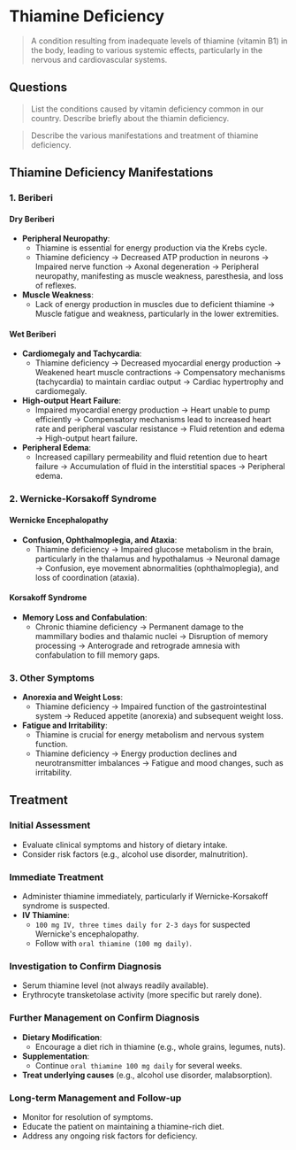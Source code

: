 # Thiamine Deficiency

> A condition resulting from inadequate levels of thiamine (vitamin B1) in the body, leading to various systemic effects, particularly in the nervous and cardiovascular systems.

## Questions

> List the conditions caused by vitamin deficiency common in our country. Describe briefly about the thiamin deficiency.

> Describe the various manifestations and treatment of thiamine deficiency.

## Thiamine Deficiency Manifestations

### 1. **Beriberi**

#### Dry Beriberi

- **Peripheral Neuropathy**:
  - Thiamine is essential for energy production via the Krebs cycle.
  - Thiamine deficiency → Decreased ATP production in neurons → Impaired nerve function → Axonal degeneration → Peripheral neuropathy, manifesting as muscle weakness, paresthesia, and loss of reflexes.
- **Muscle Weakness**:
  - Lack of energy production in muscles due to deficient thiamine → Muscle fatigue and weakness, particularly in the lower extremities.

#### Wet Beriberi

- **Cardiomegaly and Tachycardia**:
  - Thiamine deficiency → Decreased myocardial energy production → Weakened heart muscle contractions → Compensatory mechanisms (tachycardia) to maintain cardiac output → Cardiac hypertrophy and cardiomegaly.
- **High-output Heart Failure**:
  - Impaired myocardial energy production → Heart unable to pump efficiently → Compensatory mechanisms lead to increased heart rate and peripheral vascular resistance → Fluid retention and edema → High-output heart failure.
- **Peripheral Edema**:
  - Increased capillary permeability and fluid retention due to heart failure → Accumulation of fluid in the interstitial spaces → Peripheral edema.

### 2. **Wernicke-Korsakoff Syndrome**

#### Wernicke Encephalopathy

- **Confusion, Ophthalmoplegia, and Ataxia**:
  - Thiamine deficiency → Impaired glucose metabolism in the brain, particularly in the thalamus and hypothalamus → Neuronal damage → Confusion, eye movement abnormalities (ophthalmoplegia), and loss of coordination (ataxia).

#### Korsakoff Syndrome

- **Memory Loss and Confabulation**:
  - Chronic thiamine deficiency → Permanent damage to the mammillary bodies and thalamic nuclei → Disruption of memory processing → Anterograde and retrograde amnesia with confabulation to fill memory gaps.

### 3. **Other Symptoms**

- **Anorexia and Weight Loss**:
  - Thiamine deficiency → Impaired function of the gastrointestinal system → Reduced appetite (anorexia) and subsequent weight loss.
- **Fatigue and Irritability**:
  - Thiamine is crucial for energy metabolism and nervous system function.
  - Thiamine deficiency → Energy production declines and neurotransmitter imbalances → Fatigue and mood changes, such as irritability.

## Treatment

### Initial Assessment

- Evaluate clinical symptoms and history of dietary intake.
- Consider risk factors (e.g., alcohol use disorder, malnutrition).

### Immediate Treatment

- Administer thiamine immediately, particularly if Wernicke-Korsakoff syndrome is suspected.
- **IV Thiamine**:
  - `100 mg IV, three times daily for 2-3 days` for suspected Wernicke's encephalopathy.
  - Follow with `oral thiamine (100 mg daily)`.

### Investigation to Confirm Diagnosis

- Serum thiamine level (not always readily available).
- Erythrocyte transketolase activity (more specific but rarely done).

### Further Management on Confirm Diagnosis

- **Dietary Modification**:
  - Encourage a diet rich in thiamine (e.g., whole grains, legumes, nuts).
- **Supplementation**:
  - Continue `oral thiamine 100 mg daily` for several weeks.
- **Treat underlying causes** (e.g., alcohol use disorder, malabsorption).

### Long-term Management and Follow-up

- Monitor for resolution of symptoms.
- Educate the patient on maintaining a thiamine-rich diet.
- Address any ongoing risk factors for deficiency.
